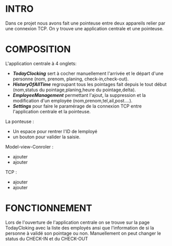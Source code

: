 # INTRO
Dans ce projet nous avons fait une pointeuse entre deux appareils relier par une connexion TCP.
On y trouve une application centrale et une pointeuse.

# COMPOSITION
L'application centrale à 4 onglets: 
* ***TodayClocking*** sert à cocher manuellement l'arrivée et le départ d'une personne (nom, prenom, planing, check-in,check-out).
* ***HistoryOfAllTime*** regroupant tous les pointages fait depuis le tout début (nom,status du pointage,planing,heure du pointage,delta).
* ***EmployeeManagement*** permettant l'ajout, la suppression et la modification d'un employée (nom,prenom,tel,ail,post....).
* ***Settings*** pour faire le paramérage de la connexion TCP entre l'application centrale et la pointeuse.

La ponteuse :
* Un espace pour rentrer l'ID de lemployé
* un bouton pour valider la saisie.
  
Model-view-Conroler : 
* ajouter
* ajouter

TCP : 
* ajouter
* ajouter

# FONCTIONNEMENT
Lors de l'ouverture de l'application centrale on se trouve sur la page TodayCloking avec la liste des employés ansi que l'information de si la personne à validé son pointage ou non.
Manuellement on peut changer le status du CHECK-IN et du CHECK-OUT

